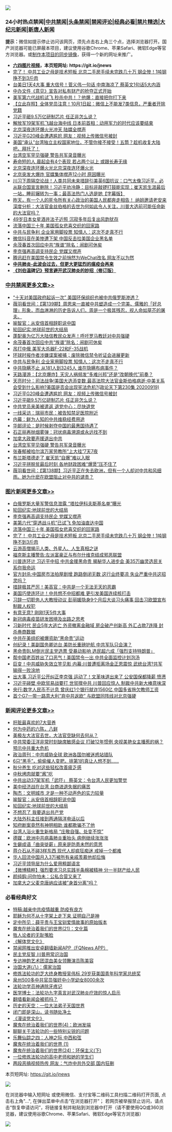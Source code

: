 ![](https://raw.githubusercontent.com/fqnews/bnews/master/64photo/fqnews-qr.jpg)

<div id="tt">
<h3>24小时热点禁闻|<a href="#%E4%B8%AD%E5%85%B1%E7%A6%81%E9%97%BB%E6%9B%B4%E5%A4%9A%E6%96%87%E7%AB%A0">中共禁闻</a>|<a href="#%E5%9B%BE%E7%89%87%E6%96%B0%E9%97%BB%E6%9B%B4%E5%A4%9A%E6%96%87%E7%AB%A0">头条禁闻</a>|<a href="#%E6%96%B0%E9%97%BB%E8%AF%84%E8%AE%BA%E6%9B%B4%E5%A4%9A%E6%96%87%E7%AB%A0">禁闻评论|<a href="#%E5%BF%85%E7%9C%8B%E7%BB%8F%E5%85%B8%E5%A5%BD%E6%96%87">经典必看|<a href="/video.md#%E7%A6%81%E7%89%87%E7%B2%BE%E9%80%89">禁片精选</a>|<a href="https://github.com/fqnews/djy/blob/master/gb/nf1351518.md#1">大纪元新闻</a>|<a href="https://github.com/fqnews/ntdtv/blob/master/gb/prog204.md#1">新唐人新闻</a></h3>
<div><b>提示：</b>微信如提示停止访问该网页，须先点击右上角三个点，选择浏览器打开。国产浏览器可能已屏蔽本项目，建议使用谷歌Chrome、苹果Safari、微软Edge等官方浏览器。或<a href="https://github.com/fqnews/bnews/blob/master/%E5%88%B6%E4%BD%9Cgit%E7%A6%81%E9%97%BB%E9%95%9C%E5%83%8F.md">制作本项目的同步镜像</a>，获得一个新的网址来推广。</div>
<ul>
<li><b><a href="http://d1.bdrive.tk/64.mp4" target="_blank">六四图片视频</a>，本页短网址: https://git.io/jnews</b></li>
<li><a href="/topimagenews/20200919/1399457.md">完了！ 中共工业之母是技术短板 北京二手房手续未完跌几十万 钢企惨！1吨钢挣不到3斤肉</a></li>
<li><a href="/cnnews/20200919/1399518.md">台美日1天4大事 重大信号！菅义伟一句话 中南海凉了 蔡英文1句话5大内涵</a></li>
<li><a href="/comments/20200919/1399458.md">中办文件《意见》宣告对私有财产的抢夺正式开始</a></li>
<li><a href="/cnnews/20200919/1399441.md">美军第六代战机试飞 秒杀中共！？他爆：直接把你打下来</a></li>
<li><a href="/baitai/20200920/1399695.md">【立此存照】全体党员注意！10月1日起：微信上不能发7类信息，严重者开除党籍</a></li>
<li><a href="/cbnews/20200920/1399646.md">习近平砸9.5万亿研制芯片 任正非怎么说？</a></li>
<li><a href="/baitai/20200919/1399468.md">解放军19架军机飞越台海中线 日本前首相：动用军力的时代应该要结束</a></li>
<li><a href="/bannedvideo/20200920/1399674.md">北京深夜连环爆火光冲天 陆媒全噤声</a></li>
<li><a href="/cbnews/20200920/1399647.md">习近平G20峰会遭遇尴尬 网友：视频上传微信号被封</a></li>
<li><a href="/bannedvideo/20200920/1399667.md">美国“承认”台湾独立主权国家地位，不管你接不接受！五筒？趁机收复大陆吧，拜托了！</a></li>
<li><a href="/cbnews/20200919/1399484.md">台湾空军罕见强硬 警告共军录音曝光</a></li>
<li><a href="/health/20200919/1399397.md">寿命短的人 晨起会有4个表现 若占两个以上 或跟长寿无缘</a></li>
<li><a href="/bannedvideo/20200919/1399453.md">北京深夜连环爆火光北京深夜连环爆火光</a></li>
<li><a href="/comments/20200920/1399761.md">北京突发大爆炸 官媒集体噤声12小时 原因曝光</a></li>
<li><a href="/bannedvideo/20200920/1399618.md">川习下周隔空论战！人类共同未来措辞引美英6国抗议：口气太像习近平，必从联合国宣言删除！习近平劝冷静：目标非敲锣打鼓能实现；崔天凯生涯最后一站，睡前辗转为一事；最高法热门人选是她【字幕版】</a></li>
<li><a href="/bannedvideo/20200919/1399570.md">昨天，有一个人的死令所有关心政治的美国人民都奔走相告！ 纳姐邀请老安来深度分析：大法官金丝伯格的去世为何如此令人关注，川普大选前可能任命新的大法官吗？</a></li>
<li><a href="/yule/20200920/1399648.md">49岁日本女星酒井法子近照 沉寂多年后复出风韵犹存</a></li>
<li><a href="/topimagenews/20200919/1399525.md">流落中国三十年 美国孤女悲喜交织的回家路</a></li>
<li><a href="/cbnews/20200920/1399730.md">中共与民争利 企业家用脚投票 知情人：这次不走真不行</a></li>
<li><a href="/worldnews/usa/20200919/1399395.md">微信抖音在美惨遭下架 中国反击拉美国企业黑名单</a></li>
<li><a href="/cbnews/20200920/1399845.md">余茂春首次回应中共“族谱”除名：闹剧可休矣</a></li>
<li><a href="/topimagenews/20200920/1399813.md">李克强再高调支持民企 党媒又噤声</a></li>
<li><a href="/headline/20200920/1399610.md">腾讯赶在美国禁令生效之前悄然为WeChat改名 网友不以为然</a></li>
<li><b><a href="/comments/20200211/1275071.md" target="_blank">中共肺炎-此波会过去，但更大更猛烈的瘟疫会再来</a></b></li>
<li><b><a href="/comments/20200207/1272816.md" target="_blank">《刘伯温碑记》预言避开武汉肺炎的妙招（修订版）</a></b></li>
</ul>
</div>

<div class="catlist">
<h3><a href="/cbnews/" target="_blank">中共禁闻</a><span><a href="/cbnews/" target="_blank" rel="nofollow">更多文章>></a></span></h3>
<ul>
<li><a href="/cbnews/20200920/1399897.md" target="_blank">“十天对美国政府起诉一次” 美国环保组织也被中共俄罗斯渗透？</a></li>
<li><a href="/cbnews/20200920/1399856.md" target="_blank">薇羽看世间：【第139期】周恩来一直被中共塑造成一个完美、儒雅的「好总理」形象，而血淋淋的历史告诉人们，周是一个极其残忍，视人命如草芥的屠夫。</a></li>
<li><a href="/comments/20200920/1399855.md" target="_blank">喻智官：从安倍首相辞职说中国</a></li>
<li><a href="/comments/20200920/582873.md" target="_blank">轮回纪实:地球前世的大结局</a></li>
<li><a href="/cbnews/20200920/1399852.md" target="_blank">蓬配奥为亿万大陆信教民众发声！呼吁罗马教廷对中共强硬</a></li>
<li><a href="/cbnews/20200920/1399845.md" target="_blank">余茂春首次回应中共“族谱”除名：闹剧可休矣</a></li>
<li><a href="/cbnews/20200920/1399770.md" target="_blank">吊打中俄 美军大杀器F-22和F-35战机</a></li>
<li><a href="/cbnews/20200920/1399759.md" target="_blank">环球时报作者涉嫌谍案被捕；废除微信禁令听证会进展更新</a></li>
<li><a href="/cbnews/20200920/1399730.md" target="_blank">中共与民争利 企业家用脚投票 知情人：这次不走真不行</a></li>
<li><a href="/cbnews/20200920/1399729.md" target="_blank">中共隐瞒不止 从181人到3245人 谁在隐瞒布病事件？</a></li>
<li><a href="/cbnews/20200920/1399697.md" target="_blank">天路漫游：【北京爆炸】天灾人祸频发“多难兴邦”还是“改朝换代”前奏？</a></li>
<li><a href="/cbnews/20200920/1399670.md" target="_blank">天亮时分：司法战争!美国大选添变数,最高法院大法官金斯伯格病逝;中美关系会受到什么影响?美国是否会出现宪法危机?(政论天下第230集 20200919)</a></li>
<li><a href="/cbnews/20200920/1399647.md" target="_blank">习近平G20峰会遭遇尴尬 网友：视频上传微信号被封</a></li>
<li><a href="/cbnews/20200920/1399646.md" target="_blank">习近平砸9.5万亿研制芯片 任正非怎么说？</a></li>
<li><a href="/cbnews/20200920/1399636.md" target="_blank">中共党员来美被遣返 退党中心：尽快退党</a></li>
<li><a href="/cbnews/20200920/1399624.md" target="_blank">一线采访：瑞丽市民：被告知禁足医院附近</a></li>
<li><a href="/cbnews/20200920/1399623.md" target="_blank">内幕：鲜为人知的中共维稳经费用途</a></li>
<li><a href="/cbnews/20200920/1399616.md" target="_blank">华邮评论：是时候剥夺中国的最惠国待遇了</a></li>
<li><a href="/cbnews/20200919/1399491.md" target="_blank">石正丽再抛烟雾弹：冠状病毒溯源或永远找不到</a></li>
<li><a href="/cbnews/20200919/1399426.md" target="_blank">加拿大政要声援退出中共</a></li>
<li><a href="/cbnews/20200919/1399484.md" target="_blank">台湾空军罕见强硬 警告共军录音曝光</a></li>
<li><a href="/cbnews/20200919/1399483.md" target="_blank">张春郁被哈尔滨万家劳教所“上大挂”7天7夜</a></li>
<li><a href="/cbnews/20200919/1399370.md" target="_blank">布兰斯塔德走了 崔天凯“自爆”难以入眠</a></li>
<li><a href="/cbnews/20200919/1399350.md" target="_blank">习近平拼脱贫最后时刻 各地财政困难“爆煲”压不住了</a></li>
<li><a href="/cbnews/20200919/1399339.md" target="_blank">薇羽看世间：【第138期】习近平正在失去欧洲，但有一个人却对中共和风细雨。她为什麽在欧盟阻止对中共的谴责？</a></li>

</ul>
</div>
<div class="catlist">
<h3><a href="/topimagenews/" target="_blank">图片新闻</a><span><a href="/topimagenews/" target="_blank" rel="nofollow">更多文章>></a></span></h3>
<ul>
<li><a href="/topimagenews/20200920/1399866.md" target="_blank">白俄罗斯大量军警信息泄露 “塔拉伊科夫斯基名单”曝光</a></li>
<li><a href="/comments/20200920/582873.md" target="_blank">轮回纪实:地球前世的大结局</a></li>
<li><a href="/topimagenews/20200920/1399813.md" target="_blank">李克强再高调支持民企 党媒又噤声</a></li>
<li><a href="/topimagenews/20200920/1399728.md" target="_blank">美第六代“穿透战斗机”已试飞 免加油直达中国</a></li>
<li><a href="/topimagenews/20200919/1399525.md" target="_blank">流落中国三十年 美国孤女悲喜交织的回家路</a></li>
<li><a href="/topimagenews/20200919/1399457.md" target="_blank">完了！ 中共工业之母是技术短板 北京二手房手续未完跌几十万 钢企惨！1吨钢挣不到3斤肉</a></li>
<li><a href="/comments/20200919/82684.md" target="_blank">云游高僧揭示人类、外星人、人生真相之谜</a></li>
<li><a href="/topimagenews/20200919/1399027.md" target="_blank">福克斯主播警告:左派富豪正与布尔什维克结成邪恶联盟</a></li>
<li><a href="/topimagenews/20200919/1398980.md" target="_blank">川普连环计 习近平中招 中共金援黑命贵 揭秘华人进步会 美35万幽灵选民关系你我命运</a></li>
<li><a href="/topimagenews/20200918/1398855.md" target="_blank">官方封杀:中国房市法拍屋剧增 跑路倒闭无数 这行业终要凉 失业严重中共这招灵吗？</a></li>
<li><a href="/topimagenews/20200918/1398671.md" target="_blank">措辞极其严厉！美高官：中共是一个无法无天的恶霸</a></li>
<li><a href="/topimagenews/20200918/1398542.md" target="_blank">美国巧使连环计！中共想不中招都难 更引发美国连续核打击</a></li>
<li><a href="/topimagenews/20200917/1398314.md" target="_blank">习辞一切职务人大教授动议 彭丽媛隐身9个月后大谈习头痛事 回击习欧盟宣布制裁人权犯</a></li>
<li><a href="/topimagenews/20200917/1398231.md" target="_blank">有意无意? 刚刚1天5件大事</a></li>
<li><a href="/comments/20200917/1029129.md" target="_blank">新冠病毒疫苗研发困境及出路之思考</a></li>
<li><a href="/topimagenews/20200917/1398208.md" target="_blank">习新时代 民企5年大逃亡 外资撤离金融域 房企破产创新高 外汇占款7连降 封杀券商数据</a></li>
<li><a href="/topimagenews/20200917/1398166.md" target="_blank">中共在美组织被爆资助“黑命贵”运动</a></li>
<li><a href="/topimagenews/20200917/1398096.md" target="_blank">创纪录！美副国务卿访台 美防长重磅护航 中共军队只会演？</a></li>
<li><a href="/topimagenews/20200917/1398029.md" target="_blank">黑命贵BLM倒光民主党选票 受暴动影响 选民超六成「强烈支持特朗普」</a></li>
<li><a href="/topimagenews/20200917/1398027.md" target="_blank">帮中国老百姓出了口恶气！美国禁令一出 中共全面监控计划泡汤</a></li>
<li><a href="/topimagenews/20200917/1397683.md" target="_blank">巨变！中共威胁失效立竿见影 内幕:川普遭拒离场金正恩震惊 武统台湾?共军输得一败涂地</a></li>
<li><a href="/topimagenews/20200916/1397636.md" target="_blank">出大事 习近平公开纠正李克强 运动了！文革味道出来了 公安国保都降薪 愤懑</a></li>
<li><a href="/topimagenews/20200916/1397568.md" target="_blank">习近平碰壁 中欧贸易战要打 世贸撑中共 川普回应惊人 制裁中共新大棒意味深</a></li>
<li><a href="/topimagenews/20200916/1397492.md" target="_blank">央行:数字人民币不计息 曾庆红1个银行就诈1560亿 中国多省拖欠教师工资</a></li>
<li><a href="/topimagenews/20200916/1397450.md" target="_blank">首个G7一带一路意大利&#8221;弃中共返欧&#8221; 与欧盟同阵线对北京强硬</a></li>

</ul>
</div>
<div class="catlist">
<h3><a href="/comments/" target="_blank">新闻评论</a><span><a href="/comments/" target="_blank" rel="nofollow">更多文章>></a></span></h3>
<ul>
<li><a href="/comments/20200920/1399891.md" target="_blank">肝脏最喜欢的7大营养</a></li>
<li><a href="/comments/20200920/1399890.md" target="_blank">何为中药的六陈，八鲜</a></li>
<li><a href="/comments/20200920/1399889.md" target="_blank">美极左大法官去世，大法官空缺何去何从？</a></li>
<li><a href="/comments/20200920/1399883.md" target="_blank">中共常委汪洋非常时刻缺席敏感会议 打破12年惯例 央视美艳女主播惹的祸？预示中共重大危机</a></li>
<li><a href="/comments/20200920/1399880.md" target="_blank">政治周刊：中共威胁全球 欧洲各国勿被迷惑站错队</a></li>
<li><a href="/comments/20200920/1399879.md" target="_blank">6只“黑手”，偷偷催人变肥，排第1的真让人想不到&#8230;&#8230;</a></li>
<li><a href="/comments/20200920/1399878.md" target="_blank">秋分养生 吃对这些轻松改善疲乏感</a></li>
<li><a href="/comments/20200920/1399877.md" target="_blank">中秋烤肉就要“酱”吃</a></li>
<li><a href="/comments/20200920/1399861.md" target="_blank">中共出动37架军机「武吓」 蔡英文：令台湾人民更加警觉</a></li>
<li><a href="/comments/20200920/1399858.md" target="_blank">美中经济战在台湾 台商进退失据的痛苦</a></li>
<li><a href="/comments/20200920/1399857.md" target="_blank">陶杰：文明城市 才是一种不动声色的实力较量</a></li>
<li><a href="/comments/20200920/1399855.md" target="_blank">喻智官：从安倍首相辞职说中国</a></li>
<li><a href="/comments/20200920/582873.md" target="_blank">轮回纪实:地球前世的大结局</a></li>
<li><a href="/comments/20200920/1399848.md" target="_blank">不想忍了 我要退出共产党</a></li>
<li><a href="/comments/20200920/1399843.md" target="_blank">大陆外科主任接到两通隔洋电话以后</a></li>
<li><a href="/comments/20200920/1399842.md" target="_blank">知府断案竟然有神明相助 谁都欺骗不了他</a></li>
<li><a href="/comments/20200920/1399837.md" target="_blank">台湾人浴火重生新格局 “庄敬自强、处变不惊”</a></li>
<li><a href="/comments/20200920/1399836.md" target="_blank">德媒：欧洲中共病毒肺炎重抬头 病例继续涨涨涨</a></li>
<li><a href="/comments/20200920/1399798.md" target="_blank">生僻成语「曲突徙薪」原来是防患未然的意思</a></li>
<li><a href="/comments/20200920/1399797.md" target="_blank">蒋介石从不碰3样东西 现代人却疯狂痴迷 戒掉一个都难</a></li>
<li><a href="/comments/20200920/1399787.md" target="_blank">华人回流中国月入3万被所有亲戚羡慕他却后悔</a></li>
<li><a href="/comments/20200920/1399786.md" target="_blank">习近平领导层为什么爱用粗鄙语言</a></li>
<li><a href="/comments/20200920/1399785.md" target="_blank">【微博精粹】强烈要求习总实践半条棉被精神 分一半财产给人民</a></li>
<li><a href="/comments/20200920/1399784.md" target="_blank">颜纯鈎:问你怕未：公私合营又来了</a></li>
<li><a href="/comments/20200920/1399783.md" target="_blank">加拿大之父麦克唐纳应该被&#8221;身首分离&#8221;吗？</a></li>

</ul>
</div>

<div class="catlist">
<h3>必看经典好文</h3>
<ul>
<li><a href="/ccpdope/20200425/1319297.md" target="_blank">特稿:越亲中共疫情越重 防疫有良方</a></li>
<li><a href="/ccpdope/20190803/1168965.md" target="_blank">耶稣为何不从十字架上走下来 证明自己是神</a></li>
<li><a href="/comments/20200616/1345658.md" target="_blank">定中所见：薛平贵与王宝钏爱情故事的原始版本</a></li>
<li><a href="/comments/20180802/980476.md" target="_blank">魔鬼在统治着我们的世界(21)：文化篇</a></li>
<li><a href="/comments/20200606/783250.md" target="_blank">牲人论者的无耻嘴脸</a></li>
<li><a href="/bookwiki/20130610/138400.md" target="_blank">《解体党文化》</a></li>
<li><a href="/comments/20200503/1322531.md" target="_blank">禁闻网推出安卓翻墙新闻APP（FQNews APP）</a></li>
<li><a href="/comments/20200621/1348236.md" target="_blank">民主党反智 川普用常识治国</a></li>
<li><a href="/topimagenews/20180404/923380.md" target="_blank">专访神韵艺术团混血美女领舞演员陈美容</a></li>
<li><a href="/cbnews/20190424/914482.md" target="_blank">治国大道(八)：儒家治国</a></li>
<li><a href="/comments/20190517/1129285.md" target="_blank">修炼法轮功的芝大终身教授吴伟标 29岁获美国青年科学家总统奖</a></li>
<li><a href="/comments/20200704/783272.md" target="_blank">泉州500多中共官员强奸中小学幼女8000余次</a></li>
<li><a href="/health/20170626/780263.md" target="_blank">法轮功学员神通除牙疼记</a></li>
<li><a href="/comments/20200820/1382989.md" target="_blank">医学博士：法轮功九字真言对武汉肺炎疗效的惊人启示</a></li>
<li><a href="/fanqiang/20200616/1345793.md" target="_blank">翻墙看新闻会被抓吗？</a></li>
<li><a href="/tculture/20121025/73067.md" target="_blank">历史的天空：一位大法弟子天国世界</a></li>
<li><a href="/tculture/20200803/1373949.md" target="_blank">闭门即是深山，读书随处净土</a></li>
<li><a href="/comments/20200521/783167.md" target="_blank">《漫谈党文化》</a></li>
<li><a href="/topimagenews/20180522/946266.md" target="_blank">魔鬼在统治着我们的世界(4)：欧洲发端</a></li>
<li><a href="/comments/20190417/1114875.md" target="_blank">聊聊关于法轮功的一些特别尖锐的问题</a></li>
<li><a href="/tculture/20190101/791144.md" target="_blank">乐舞仙踪之四：人神之际 中西和弦</a></li>
<li><a href="/topimagenews/20180519/944624.md" target="_blank">魔鬼在统治着我们的世界 (1)</a></li>
<li><a href="/cbnews/20180907/994846.md" target="_blank">魔鬼在统治着我们的世界(24)：环保主义(下)</a></li>
<li><a href="/cbnews/20200702/1354550.md" target="_blank">一位修炼法轮功的高中老师和她的学生们</a></li>
<li><a href="/cbnews/20200703/1355059.md" target="_blank">两段恶搞视频热传 网友：气炸中共外交部 国内狂删</a></li>

</ul>
</div>

本页短网址: https://git.io/jnews

![](https://raw.githubusercontent.com/fqnews/bnews/master/64photo/fqnews-qr.jpg)

在浏览器中输入短网址 或使用微信、支付宝等二维码工具扫描二维码打开页面, 点击右上角"...", 在弹出菜单中点击“在浏览器打开”； 若网页被举报禁止访问，请点击“恢复申请访问”，将链接复制并粘贴到浏览器中打开（请不要使用QQ或360浏览器，建议使用谷歌Chrome、苹果Safari、微软Edge等官方浏览器）

![](https://raw.githubusercontent.com/fqnews/bnews/master/64photo/wx.jpg)